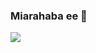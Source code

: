 ### Miarahaba ee 👋
<img src="https://capsule-render.vercel.app/api?type=waving&color=0:423da7,100:008080&fontColor=dedede&height=160&section=header&text=Arahabaina%20Tongasoa%20manimanina%20eee%2C%20&fontSize=20" />
